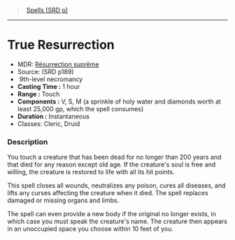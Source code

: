 ﻿---
!SpellItem
Family: SpellVO
Level: 9
Type: necromancy
CastingTime: 1 hour
Range: Touch
Components: V, S, M (a sprinkle of holy water and diamonds worth at least 25,000 gp, which the spell consumes)
Duration: Instantaneous
Classes: Cleric, Druid
Id: spells_vo.md#true-resurrection
ParentLink: spells_vo.md#spells-srd-p
Name: True Resurrection
ParentName: Spells (SRD p)
NameLevel: 1
AltName: '[Résurrection suprême](hd_spells_resurrection_supreme.md)'
Source: (SRD p189)
Attributes:
  Name: True Resurrection
  Markdown: >+
    # <!--Name-->True Resurrection<!--/Name-->


    - MDR: <!--AltName-->[Résurrection suprême](hd_spells_resurrection_supreme.md)<!--/AltName-->

    - Source: <!--Source-->(SRD p189)<!--/Source-->

    -  <!--Level-->9<!--/Level-->th-level <!--Type-->necromancy<!--/Type-->

    - **Casting Time :** <!--CastingTime-->1 hour<!--/CastingTime-->

    - **Range :** <!--Range-->Touch<!--/Range-->

    - **Components :** <!--Components-->V, S, M (a sprinkle of holy water and diamonds worth at least 25,000 gp, which the spell consumes)<!--/Components-->

    - **Duration :** <!--Duration-->Instantaneous<!--/Duration-->

    - Classes: <!--Classes-->Cleric, Druid<!--/Classes-->


    ### Description


    You touch a creature that has been dead for no longer than 200 years and that died for any reason except old age. If the creature's soul is free and willing, the creature is restored to life with all its hit points.


    This spell closes all wounds, neutralizes any poison, cures all diseases, and lifts any curses affecting the creature when it died. The spell replaces damaged or missing organs and limbs.


    The spell can even provide a new body if the original no longer exists, in which case you must speak the creature's name. The creature then appears in an unoccupied space you choose within 10 feet of you.

  AltName: '[Résurrection suprême](hd_spells_resurrection_supreme.md)'
  Source: (SRD p189)
  Level: 9
  Type: necromancy
  CastingTime: 1 hour
  Range: Touch
  Components: V, S, M (a sprinkle of holy water and diamonds worth at least 25,000 gp, which the spell consumes)
  Duration: Instantaneous
  Classes: Cleric, Druid
AttributesDictionary: >+
  Name: True Resurrection

  Markdown: >+

    # <!--Name-->True Resurrection<!--/Name-->





    - MDR: <!--AltName-->[Résurrection suprême](hd_spells_resurrection_supreme.md)<!--/AltName-->



    - Source: <!--Source-->(SRD p189)<!--/Source-->



    -  <!--Level-->9<!--/Level-->th-level <!--Type-->necromancy<!--/Type-->



    - **Casting Time :** <!--CastingTime-->1 hour<!--/CastingTime-->



    - **Range :** <!--Range-->Touch<!--/Range-->



    - **Components :** <!--Components-->V, S, M (a sprinkle of holy water and diamonds worth at least 25,000 gp, which the spell consumes)<!--/Components-->



    - **Duration :** <!--Duration-->Instantaneous<!--/Duration-->



    - Classes: <!--Classes-->Cleric, Druid<!--/Classes-->





    ### Description





    You touch a creature that has been dead for no longer than 200 years and that died for any reason except old age. If the creature's soul is free and willing, the creature is restored to life with all its hit points.





    This spell closes all wounds, neutralizes any poison, cures all diseases, and lifts any curses affecting the creature when it died. The spell replaces damaged or missing organs and limbs.





    The spell can even provide a new body if the original no longer exists, in which case you must speak the creature's name. The creature then appears in an unoccupied space you choose within 10 feet of you.



  AltName: '[Résurrection suprême](hd_spells_resurrection_supreme.md)'

  Source: (SRD p189)

  Level: 9

  Type: necromancy

  CastingTime: 1 hour

  Range: Touch

  Components: V, S, M (a sprinkle of holy water and diamonds worth at least 25,000 gp, which the spell consumes)

  Duration: Instantaneous

  Classes: Cleric, Druid

---
> [Spells (SRD p)](srd_spells.md)

---

# True Resurrection

- MDR: [Résurrection suprême](hd_spells_resurrection_supreme.md)
- Source: (SRD p189)
-  9th-level necromancy
- **Casting Time :** 1 hour
- **Range :** Touch
- **Components :** V, S, M (a sprinkle of holy water and diamonds worth at least 25,000 gp, which the spell consumes)
- **Duration :** Instantaneous
- Classes: Cleric, Druid

### Description

You touch a creature that has been dead for no longer than 200 years and that died for any reason except old age. If the creature's soul is free and willing, the creature is restored to life with all its hit points.

This spell closes all wounds, neutralizes any poison, cures all diseases, and lifts any curses affecting the creature when it died. The spell replaces damaged or missing organs and limbs.

The spell can even provide a new body if the original no longer exists, in which case you must speak the creature's name. The creature then appears in an unoccupied space you choose within 10 feet of you.

